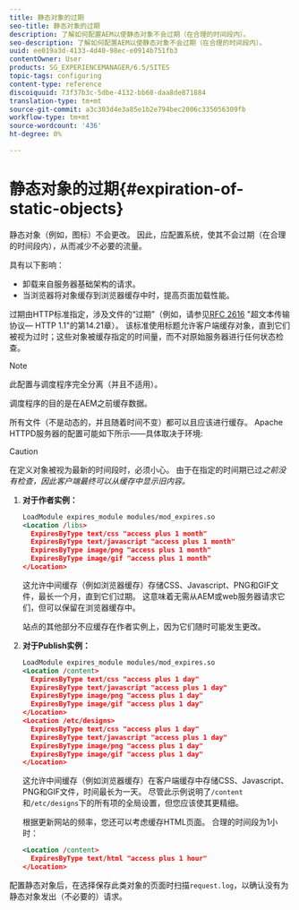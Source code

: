 ```yaml
---
title: 静态对象的过期
seo-title: 静态对象的过期
description: 了解如何配置AEM以使静态对象不会过期（在合理的时间段内）。
seo-description: 了解如何配置AEM以使静态对象不会过期（在合理的时间段内）。
uuid: ee019a3d-4133-4d40-98ec-e0914b751fb3
contentOwner: User
products: SG_EXPERIENCEMANAGER/6.5/SITES
topic-tags: configuring
content-type: reference
discoiquuid: 73f37b3c-5dbe-4132-bb60-daa8de871884
translation-type: tm+mt
source-git-commit: a3c303d4e3a85e1b2e794bec2006c335056309fb
workflow-type: tm+mt
source-wordcount: '436'
ht-degree: 0%

---
```



# 静态对象的过期{#expiration-of-static-objects}

静态对象（例如，图标）不会更改。 因此，应配置系统，使其不会过期（在合理的时间段内），从而减少不必要的流量。

具有以下影响：

* 卸载来自服务器基础架构的请求。
* 当浏览器将对象缓存到浏览器缓存中时，提高页面加载性能。

过期由HTTP标准指定，涉及文件的“过期”（例如，请参见[RFC 2616](https://www.ietf.org/rfc/rfc2616.txt) &quot;超文本传输协议— HTTP 1.1&quot;的第14.21章）。 该标准使用标题允许客户端缓存对象，直到它们被视为过时；这些对象被缓存指定的时间量，而不对原始服务器进行任何状态检查。

>[!NOTE]
>
>此配置与调度程序完全分离（并且不适用）。
>
>调度程序的目的是在AEM之前缓存数据。

所有文件（不是动态的，并且随着时间不变）都可以且应该进行缓存。 Apache HTTPD服务器的配置可能如下所示——具体取决于环境:

>[!CAUTION]
>
>在定义对象被视为最新的时间段时，必须小心。 由于在指定的时间期已过&#x200B;*之前没有检查，因此客户端最终可以从缓存中显示旧内容。*

1. **对于作者实例：**

   ```xml
   LoadModule expires_module modules/mod_expires.so
   <Location /libs>
     ExpiresByType text/css "access plus 1 month"
     ExpiresByType text/javascript "access plus 1 month"
     ExpiresByType image/png "access plus 1 month"
     ExpiresByType image/gif "access plus 1 month"
   </Location>
   ```

   这允许中间缓存（例如浏览器缓存）存储CSS、Javascript、PNG和GIF文件，最长一个月，直到它们过期。 这意味着无需从AEM或web服务器请求它们，但可以保留在浏览器缓存中。

   站点的其他部分不应缓存在作者实例上，因为它们随时可能发生更改。

1. **对于Publish实例：**

   ```xml
   LoadModule expires_module modules/mod_expires.so
   <Location /content>
     ExpiresByType text/css "access plus 1 day"
     ExpiresByType text/javascript "access plus 1 day"
     ExpiresByType image/png "access plus 1 day"
     ExpiresByType image/gif "access plus 1 day"
   </Location>
   <Location /etc/designs>
     ExpiresByType text/css "access plus 1 day"
     ExpiresByType text/javascript "access plus 1 day"
     ExpiresByType image/png "access plus 1 day"
     ExpiresByType image/gif "access plus 1 day"
   </Location>
   ```

   这允许中间缓存（例如浏览器缓存）在客户端缓存中存储CSS、Javascript、PNG和GIF文件，时间最长为一天。 尽管此示例说明了`/content`和`/etc/designs`下的所有项的全局设置，但您应该使其更精细。

   根据更新网站的频率，您还可以考虑缓存HTML页面。 合理的时间段为1小时：

   ```xml
   <Location /content>
     ExpiresByType text/html "access plus 1 hour"
   </Location>
   ```

配置静态对象后，在选择保存此类对象的页面时扫描`request.log`，以确认没有为静态对象发出（不必要的）请求。

